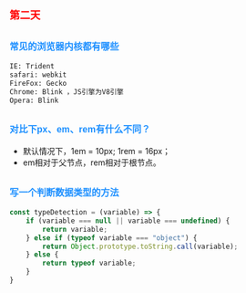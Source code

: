 # <font color=red size=4 face="sans-serif">第二天</font>

## <font color=dodgerblue size=3 face="sans-serif">常见的浏览器内核都有哪些</font>

``` HTML
IE: Trident
safari: webkit
FireFox: Gecko
Chrome: Blink ，JS引擎为V8引擎
Opera: Blink
```

## <font color=dodgerblue size=3 face="sans-serif">对比下px、em、rem有什么不同？</font>

- 默认情况下，1em = 10px; 1rem = 16px；
- em相对于父节点，rem相对于根节点。

## <font color=dodgerblue size=3 face="sans-serif">写一个判断数据类型的方法</font>

``` JavaScript
const typeDetection = (variable) => {
    if (variable === null || variable === undefined) {
        return variable;
    } else if (typeof variable === "object") {
        return Object.prototype.toString.call(variable);
    } else {
        return typeof variable;
    }
}
```
